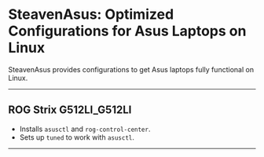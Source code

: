 # SteavenAsus: Optimized Configurations for Asus Laptops on Linux

SteavenAsus provides configurations to get Asus laptops fully functional on Linux.

---

## ROG Strix G512LI_G512LI

- Installs `asusctl` and `rog-control-center`.
- Sets up `tuned` to work with `asusctl`.

--- 
